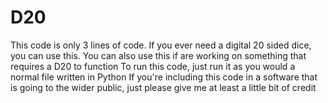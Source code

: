 # D20
This code is only 3 lines of code. If you ever need a digital 20 sided dice, you can use this. You can also use this if are working on something that requires a D20 to function
To run this code, just run it as you would a normal file written in Python
If you're including this code in a software that is going to the wider public, just please give me at least a little bit of credit
